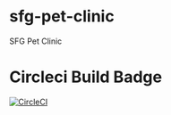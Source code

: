 # sfg-pet-clinic
SFG Pet Clinic

# Circleci Build Badge
[![CircleCI](https://dl.circleci.com/status-badge/img/gh/alperarslannn/pet-clinic/tree/main.svg?style=svg)](https://dl.circleci.com/status-badge/redirect/gh/alperarslannn/pet-clinic/tree/main)
